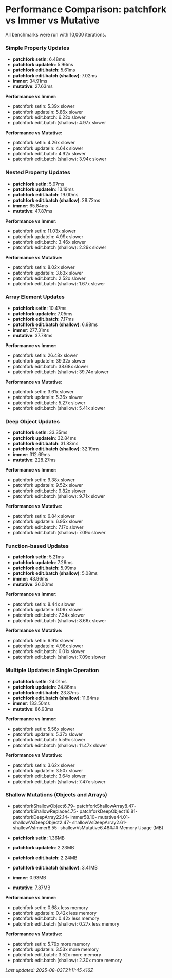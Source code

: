 # Performance Comparison: patchfork vs Immer vs Mutative

All benchmarks were run with 10,000 iterations.

### Simple Property Updates

- **patchfork setIn**: 6.48ms
- **patchfork updateIn**: 5.96ms
- **patchfork edit.batch**: 5.61ms
- **patchfork edit.batch (shallow)**: 7.02ms
- **immer**: 34.91ms
- **mutative**: 27.63ms

**Performance vs Immer:**

- patchfork setIn: 5.39x slower
- patchfork updateIn: 5.86x slower
- patchfork edit.batch: 6.22x slower
- patchfork edit.batch (shallow): 4.97x slower

**Performance vs Mutative:**

- patchfork setIn: 4.26x slower
- patchfork updateIn: 4.64x slower
- patchfork edit.batch: 4.92x slower
- patchfork edit.batch (shallow): 3.94x slower

### Nested Property Updates

- **patchfork setIn**: 5.97ms
- **patchfork updateIn**: 13.19ms
- **patchfork edit.batch**: 19.00ms
- **patchfork edit.batch (shallow)**: 28.72ms
- **immer**: 65.84ms
- **mutative**: 47.87ms

**Performance vs Immer:**

- patchfork setIn: 11.03x slower
- patchfork updateIn: 4.99x slower
- patchfork edit.batch: 3.46x slower
- patchfork edit.batch (shallow): 2.29x slower

**Performance vs Mutative:**

- patchfork setIn: 8.02x slower
- patchfork updateIn: 3.63x slower
- patchfork edit.batch: 2.52x slower
- patchfork edit.batch (shallow): 1.67x slower

### Array Element Updates

- **patchfork setIn**: 10.47ms
- **patchfork updateIn**: 7.05ms
- **patchfork edit.batch**: 7.17ms
- **patchfork edit.batch (shallow)**: 6.98ms
- **immer**: 277.31ms
- **mutative**: 37.78ms

**Performance vs Immer:**

- patchfork setIn: 26.48x slower
- patchfork updateIn: 39.32x slower
- patchfork edit.batch: 38.68x slower
- patchfork edit.batch (shallow): 39.74x slower

**Performance vs Mutative:**

- patchfork setIn: 3.61x slower
- patchfork updateIn: 5.36x slower
- patchfork edit.batch: 5.27x slower
- patchfork edit.batch (shallow): 5.41x slower

### Deep Object Updates

- **patchfork setIn**: 33.35ms
- **patchfork updateIn**: 32.84ms
- **patchfork edit.batch**: 31.83ms
- **patchfork edit.batch (shallow)**: 32.19ms
- **immer**: 312.69ms
- **mutative**: 228.27ms

**Performance vs Immer:**

- patchfork setIn: 9.38x slower
- patchfork updateIn: 9.52x slower
- patchfork edit.batch: 9.82x slower
- patchfork edit.batch (shallow): 9.71x slower

**Performance vs Mutative:**

- patchfork setIn: 6.84x slower
- patchfork updateIn: 6.95x slower
- patchfork edit.batch: 7.17x slower
- patchfork edit.batch (shallow): 7.09x slower

### Function-based Updates

- **patchfork setIn**: 5.21ms
- **patchfork updateIn**: 7.26ms
- **patchfork edit.batch**: 5.99ms
- **patchfork edit.batch (shallow)**: 5.08ms
- **immer**: 43.96ms
- **mutative**: 36.00ms

**Performance vs Immer:**

- patchfork setIn: 8.44x slower
- patchfork updateIn: 6.06x slower
- patchfork edit.batch: 7.34x slower
- patchfork edit.batch (shallow): 8.66x slower

**Performance vs Mutative:**

- patchfork setIn: 6.91x slower
- patchfork updateIn: 4.96x slower
- patchfork edit.batch: 6.01x slower
- patchfork edit.batch (shallow): 7.09x slower

### Multiple Updates in Single Operation

- **patchfork setIn**: 24.01ms
- **patchfork updateIn**: 24.86ms
- **patchfork edit.batch**: 23.87ms
- **patchfork edit.batch (shallow)**: 11.64ms
- **immer**: 133.50ms
- **mutative**: 86.93ms

**Performance vs Immer:**

- patchfork setIn: 5.56x slower
- patchfork updateIn: 5.37x slower
- patchfork edit.batch: 5.59x slower
- patchfork edit.batch (shallow): 11.47x slower

**Performance vs Mutative:**

- patchfork setIn: 3.62x slower
- patchfork updateIn: 3.50x slower
- patchfork edit.batch: 3.64x slower
- patchfork edit.batch (shallow): 7.47x slower

### Shallow Mutations (Objects and Arrays)

- patchforkShallowObject6.79- patchforkShallowArray8.47- patchforkShallowReplace4.75- patchforkDeepObject16.81- patchforkDeepArray22.14- immer58.10- mutative44.01- shallowVsDeepObject2.47- shallowVsDeepArray2.61- shallowVsImmer8.55- shallowVsMutative6.48### Memory Usage (MB)

- **patchfork setIn**: 1.36MB
- **patchfork updateIn**: 2.23MB
- **patchfork edit.batch**: 2.24MB
- **patchfork edit.batch (shallow)**: 3.41MB
- **immer**: 0.93MB
- **mutative**: 7.87MB

**Performance vs Immer:**

- patchfork setIn: 0.68x less memory
- patchfork updateIn: 0.42x less memory
- patchfork edit.batch: 0.42x less memory
- patchfork edit.batch (shallow): 0.27x less memory

**Performance vs Mutative:**

- patchfork setIn: 5.79x more memory
- patchfork updateIn: 3.53x more memory
- patchfork edit.batch: 3.52x more memory
- patchfork edit.batch (shallow): 2.30x more memory

_Last updated: 2025-08-03T21:11:45.416Z_
